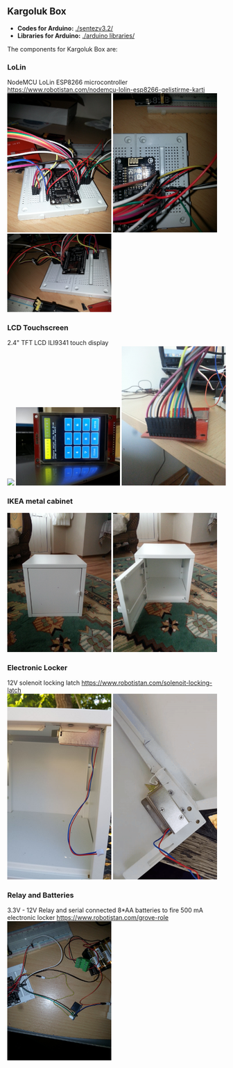## Kargoluk Box

- **Codes for Arduino:** [./sentezv3.2/](https://github.com/mustafahakkoz/Kargoluk_IOT_prototypes/tree/master/Kargoluk%20Box/sentezv3.2)  
- **Libraries for Arduino:** [./arduino libraries/](https://github.com/mustafahakkoz/Kargoluk_IOT_prototypes/tree/master/Kargoluk%20Box/arduino%20libraries)  

The components for Kargoluk Box are:

### LoLin  
NodeMCU LoLin ESP8266 microcontroller https://www.robotistan.com/nodemcu-lolin-esp8266-gelistirme-karti  
<img src="https://github.com/mustafahakkoz/Kargoluk_IOT_prototypes/blob/master/Kargoluk%20Box/photos/lolin/20181015_200308.jpg" width="240">
<img src="https://github.com/mustafahakkoz/Kargoluk_IOT_prototypes/blob/master/Kargoluk%20Box/photos/lolin/20181015_200432.jpg" width="240">
<img src="https://github.com/mustafahakkoz/Kargoluk_IOT_prototypes/blob/master/Kargoluk%20Box/photos/lolin/20181015_200324.jpg" width="240">

### LCD Touchscreen  
2.4" TFT LCD ILI9341 touch display  
<img src="https://github.com/mustafahakkoz/Kargoluk_IOT_prototypes/blob/master/Kargoluk%20Box/photos/lolin/gif1.gif" width="240">
<img src="https://github.com/mustafahakkoz/Kargoluk_IOT_prototypes/blob/master/Kargoluk%20Box/photos/lolin/IMG_20200720_005434_102.jpg" width="240">
<img src="https://github.com/mustafahakkoz/Kargoluk_IOT_prototypes/blob/master/Kargoluk%20Box/photos/lolin/20180814_172944.jpg" width="240">

### IKEA metal cabinet  

<img src="https://github.com/mustafahakkoz/Kargoluk_IOT_prototypes/blob/master/Kargoluk%20Box/photos/lolin/20180610_181023.jpg" width="240">
<img src="https://github.com/mustafahakkoz/Kargoluk_IOT_prototypes/blob/master/Kargoluk%20Box/photos/lolin/20180610_180957.jpg" width="240">

### Electronic Locker  
12V solenoit locking latch https://www.robotistan.com/solenoit-locking-latch  
<img src="https://github.com/mustafahakkoz/Kargoluk_IOT_prototypes/blob/master/Kargoluk%20Box/photos/lolin/IMG_20200720_011835_688.jpg" width="240">
<img src="https://github.com/mustafahakkoz/Kargoluk_IOT_prototypes/blob/master/Kargoluk%20Box/photos/lolin/gif2.gif" width="240">

### Relay and Batteries   
3.3V - 12V Relay and serial connected 8*AA batteries to fire 500 mA electronic locker https://www.robotistan.com/grove-role  
<img src="https://github.com/mustafahakkoz/Kargoluk_IOT_prototypes/blob/master/Kargoluk%20Box/photos/lolin/20181015_200356.jpg" width="240">

